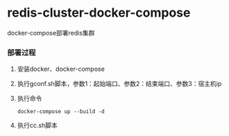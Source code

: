 # redis-cluster-docker-compose
docker-compose部署redis集群

### 部署过程

1. 安装docker、docker-compose

2. 执行gconf.sh脚本，参数1：起始端口、参数2：结束端口、参数3：宿主机ip

3. 执行命令
  
       docker-compose up --build -d
    
4. 执行cc.sh脚本
